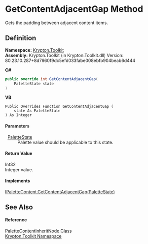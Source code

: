 # GetContentAdjacentGap Method


Gets the padding between adjacent content items.



## Definition
**Namespace:** <a href="79d2eac2-21f4-54ff-7552-b20c33c30600.md">Krypton.Toolkit</a>  
**Assembly:** Krypton.Toolkit (in Krypton.Toolkit.dll) Version: 80.23.10.287+8d7660f9dc5efd033fabe008ebfb904beab6d444

**C#**
``` C#
public override int GetContentAdjacentGap(
	PaletteState state
)
```
**VB**
``` VB
Public Overrides Function GetContentAdjacentGap ( 
	state As PaletteState
) As Integer
```



#### Parameters
<dl><dt>  <a href="93e626cd-00cf-240e-06c6-ab4d47e982ba.md">PaletteState</a></dt><dd>Palette value should be applicable to this state.</dd></dl>

#### Return Value
Int32  
Integer value.

#### Implements
<a href="d845c8d6-455e-7d1d-aee4-da4aa2fe4784.md">IPaletteContent.GetContentAdjacentGap(PaletteState)</a>  


## See Also


#### Reference
<a href="89f41ad6-8af7-9c0b-77bf-229a987368c3.md">PaletteContentInheritNode Class</a>  
<a href="79d2eac2-21f4-54ff-7552-b20c33c30600.md">Krypton.Toolkit Namespace</a>  
